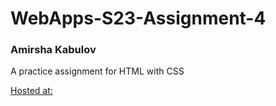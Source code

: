 # WebApps-S23-Assignment-4
### Amirsha Kabulov
A practice assignment for HTML with CSS

[Hosted at:]("https://44-563-web-apps-s23.github.io/44563-webapps-s23-assignment4-amirshakabulov/")
